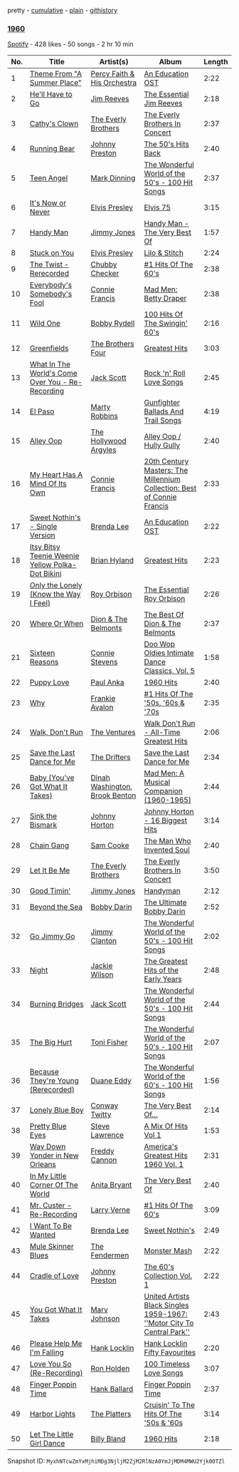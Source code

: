 pretty - [cumulative](/playlists/cumulative/2PE0DbAlT8ZFiiYaCsCm4Q.md) - [plain](/playlists/plain/2PE0DbAlT8ZFiiYaCsCm4Q) - [githistory](https://github.githistory.xyz/mackorone/spotify-playlist-archive/blob/main/playlists/plain/2PE0DbAlT8ZFiiYaCsCm4Q)

### [1960](https://open.spotify.com/playlist/2PE0DbAlT8ZFiiYaCsCm4Q)

> 

[Spotify](https://open.spotify.com/user/spotify) - 428 likes - 50 songs - 2 hr 10 min

| No. | Title | Artist(s) | Album | Length |
|---|---|---|---|---|
| 1 | [Theme From "A Summer Place"](https://open.spotify.com/track/42asNpcCm66g802zFqQ1Ix) | [Percy Faith & His Orchestra](https://open.spotify.com/artist/24DQLSng7bKZD4GXLIaQbv) | [An Education OST](https://open.spotify.com/album/7IdPqqpC97u7QRKgpSfaqZ) | 2:22 |
| 2 | [He'll Have to Go](https://open.spotify.com/track/7DH5dXVuQaqcKf9oTy9oUN) | [Jim Reeves](https://open.spotify.com/artist/2Ev0e8GUIX4u7d9etNLTXg) | [The Essential Jim Reeves](https://open.spotify.com/album/158F4r9awKr4bs7X5E49JA) | 2:18 |
| 3 | [Cathy's Clown](https://open.spotify.com/track/4L2HVN4gc7fgkbvkSHwgVZ) | [The Everly Brothers](https://open.spotify.com/artist/4ACplpEqD6JIVgKrafauzs) | [The Everly Brothers In Concert](https://open.spotify.com/album/1j56s9V1Hqk6REFO27XqLV) | 2:37 |
| 4 | [Running Bear](https://open.spotify.com/track/60DbxCJXFG9ZryHHvUPTXG) | [Johnny Preston](https://open.spotify.com/artist/1B8n8vtEeexQ5NKehHTkeo) | [The 50's Hits Back](https://open.spotify.com/album/3PB1eksjdKhdScjRsqpVKf) | 2:40 |
| 5 | [Teen Angel](https://open.spotify.com/track/7GvhZ0F7cMBwpv7QzeGABf) | [Mark Dinning](https://open.spotify.com/artist/55Rf9Kfqd30nmqaeEDMpic) | [The Wonderful World of the 50's \- 100 Hit Songs](https://open.spotify.com/album/6WRu7jCqLB1hwyYGURJ6qg) | 2:37 |
| 6 | [It's Now or Never](https://open.spotify.com/track/1sMNaYUuPUHnYrLYKc9EkN) | [Elvis Presley](https://open.spotify.com/artist/43ZHCT0cAZBISjO8DG9PnE) | [Elvis 75](https://open.spotify.com/album/0pDbqo33Fd7QiLn8iw6Ec8) | 3:15 |
| 7 | [Handy Man](https://open.spotify.com/track/59iwhSAXb8TpIOj7cPOkSw) | [Jimmy Jones](https://open.spotify.com/artist/7ydcRbgt0yM9etADb1Ackp) | [Handy Man \- The Very Best Of](https://open.spotify.com/album/4ep8xh9bJBjmXpo3BJweh2) | 1:57 |
| 8 | [Stuck on You](https://open.spotify.com/track/3up3WzVxOQP2gMAFAMfl3A) | [Elvis Presley](https://open.spotify.com/artist/43ZHCT0cAZBISjO8DG9PnE) | [Lilo & Stitch](https://open.spotify.com/album/0tNLpUZfJKyxMS0nKlnyXP) | 2:24 |
| 9 | [The Twist \- Rerecorded](https://open.spotify.com/track/0M5EaPIXN3FneJ7exwpYNM) | [Chubby Checker](https://open.spotify.com/artist/7qQJQ3YtcGlqaLg5tcypN2) | [\#1 Hits Of The 60's](https://open.spotify.com/album/6Mio3JCszE0BTyjTmfYsLY) | 2:38 |
| 10 | [Everybody's Somebody's Fool](https://open.spotify.com/track/1c76zkDkV61Hw7jybzWuf7) | [Connie Francis](https://open.spotify.com/artist/3EY5DxGdy7x4GelivOjS2Q) | [Mad Men: Betty Draper](https://open.spotify.com/album/2vSDhSZaYa7l7r1ac4Tkgh) | 2:38 |
| 11 | [Wild One](https://open.spotify.com/track/1aOWQh759ZSHiAdt8jEqLV) | [Bobby Rydell](https://open.spotify.com/artist/4hJTgr1adnhIkhmD9jLzd6) | [100 Hits Of The Swingin' 60's](https://open.spotify.com/album/36QisDW5zB4phHrXOzE60V) | 2:16 |
| 12 | [Greenfields](https://open.spotify.com/track/7F3R0rKXq5eYgPug8vqOdu) | [The Brothers Four](https://open.spotify.com/artist/0nd3tsqHVtnAWBCQgwtbIz) | [Greatest Hits](https://open.spotify.com/album/7GwPhRVrz26D79zed2F8hm) | 3:03 |
| 13 | [What In The World's Come Over You \- Re\-Recording](https://open.spotify.com/track/4Cn4BUIv3TS0uZG45YXvUP) | [Jack Scott](https://open.spotify.com/artist/4ucP0bNegd7Q4ewdOKIBfz) | [Rock 'n' Roll Love Songs](https://open.spotify.com/album/1PSizWnzUXGF9B1qpbxjTe) | 2:45 |
| 14 | [El Paso](https://open.spotify.com/track/4f8hBeMXMvssn6HtFAtblo) | [Marty Robbins](https://open.spotify.com/artist/0Xi59sEw38vRvwleSAVqoo) | [Gunfighter Ballads And Trail Songs](https://open.spotify.com/album/3kQpBS26lAj0A0VGl1snRl) | 4:19 |
| 15 | [Alley Oop](https://open.spotify.com/track/2XNoOrbIlv70V1siXeBokl) | [The Hollywood Argyles](https://open.spotify.com/artist/2QJGwjXfe7IOoBFcrpzOTt) | [Alley Oop / Hully Gully](https://open.spotify.com/album/5U42GZS4lKnzCH64fFyLl5) | 2:40 |
| 16 | [My Heart Has A Mind Of Its Own](https://open.spotify.com/track/4xOq9yg6BOobb5zJHVoEoj) | [Connie Francis](https://open.spotify.com/artist/3EY5DxGdy7x4GelivOjS2Q) | [20th Century Masters: The Millennium Collection: Best of Connie Francis](https://open.spotify.com/album/3B3SalHPlLiQvwftRPYXcN) | 2:33 |
| 17 | [Sweet Nothin's \- Single Version](https://open.spotify.com/track/5FA9o4kZ3wntMcW2kceCY0) | [Brenda Lee](https://open.spotify.com/artist/4cPHsZM98sKzmV26wlwD2W) | [An Education OST](https://open.spotify.com/album/7IdPqqpC97u7QRKgpSfaqZ) | 2:22 |
| 18 | [Itsy Bitsy Teenie Weenie Yellow Polka\-Dot Bikini](https://open.spotify.com/track/3Aug2RunJbjGiz2CTtWu5l) | [Brian Hyland](https://open.spotify.com/artist/6YROFUbu5zRCHi2xkir5pk) | [Greatest Hits](https://open.spotify.com/album/3RziCV8OHY8e4g33fqCpJy) | 2:23 |
| 19 | [Only the Lonely \(Know the Way I Feel\)](https://open.spotify.com/track/7HZv4KAYOv867dAiZwrFoR) | [Roy Orbison](https://open.spotify.com/artist/0JDkhL4rjiPNEp92jAgJnS) | [The Essential Roy Orbison](https://open.spotify.com/album/48CvRZSBT0FbOHKLFfHy0n) | 2:26 |
| 20 | [Where Or When](https://open.spotify.com/track/0OLIIwpl8vDQWXYZa7becp) | [Dion & The Belmonts](https://open.spotify.com/artist/2loYllWFfoWpoxC5YrJKc4) | [The Best Of Dion & The Belmonts](https://open.spotify.com/album/4XCCPbgyV1L06tIZmQYFwu) | 2:37 |
| 21 | [Sixteen Reasons](https://open.spotify.com/track/3cwYFjQ1A0k3rxwc6ylg6I) | [Connie Stevens](https://open.spotify.com/artist/5dg9jB2sji4asJtjihC9AE) | [Doo Wop Oldies Intimate Dance Classics, Vol\. 5](https://open.spotify.com/album/01K5pJXHE3DBTg3e47djC6) | 1:58 |
| 22 | [Puppy Love](https://open.spotify.com/track/15Cu9Q0e1KME4i8b1TkZ9X) | [Paul Anka](https://open.spotify.com/artist/7ceUfdWq2t5nbatS6ollHh) | [1960 Hits](https://open.spotify.com/album/71j3uam6qszvRFUg5MIFnb) | 2:40 |
| 23 | [Why](https://open.spotify.com/track/3hvakqVpwaz4L7zN5HfTCY) | [Frankie Avalon](https://open.spotify.com/artist/5zNOI87gG4RttFmYAZWaxQ) | [\#1 Hits Of The '50s, '60s & '70s](https://open.spotify.com/album/286yhoPxSXjLS3uM479iXx) | 2:35 |
| 24 | [Walk, Don't Run](https://open.spotify.com/track/74Qp7hzjPFQZUBMpNDqUIM) | [The Ventures](https://open.spotify.com/artist/2GaayiIs1kcyNqRXQuzp35) | [Walk Don't Run \- All\-Time Greatest Hits](https://open.spotify.com/album/6OezD06HfOjBAQiXqTsXTJ) | 2:06 |
| 25 | [Save the Last Dance for Me](https://open.spotify.com/track/391TUcoPonqYykPkSZ5Z9U) | [The Drifters](https://open.spotify.com/artist/1FqqOl9itIUpXr4jZPIVoT) | [Save the Last Dance for Me](https://open.spotify.com/album/6sWL3HHXGkqlST0rfWXvBU) | 2:34 |
| 26 | [Baby \(You've Got What It Takes\)](https://open.spotify.com/track/4b2bVFTra1k5B5C0E2Yp26) | [Dinah Washington](https://open.spotify.com/artist/32LHRiof0sa4taYew9i3Fa), [Brook Benton](https://open.spotify.com/artist/2ttm3uT0N1RN7vwKv1pQgh) | [Mad Men: A Musical Companion \(1960\-1965\)](https://open.spotify.com/album/0bsu7M7VJN8AheepyXeGza) | 2:44 |
| 27 | [Sink the Bismark](https://open.spotify.com/track/1wuRCnD6sLvs9YuIOlqqOj) | [Johnny Horton](https://open.spotify.com/artist/1bBZcz4jP7CoPlqpCFh4gz) | [Johnny Horton \- 16 Biggest Hits](https://open.spotify.com/album/4Hg4BiDIaZGPJDfNpfYImZ) | 3:14 |
| 28 | [Chain Gang](https://open.spotify.com/track/1sK10Me7qS9em2QTx6dYRe) | [Sam Cooke](https://open.spotify.com/artist/6hnWRPzGGKiapVX1UCdEAC) | [The Man Who Invented Soul](https://open.spotify.com/album/3Seie4YIVLWtPw2hQrouNY) | 2:40 |
| 29 | [Let It Be Me](https://open.spotify.com/track/6Cd52FA5ImSNZJJMiBXyqi) | [The Everly Brothers](https://open.spotify.com/artist/4ACplpEqD6JIVgKrafauzs) | [The Everly Brothers In Concert](https://open.spotify.com/album/1j56s9V1Hqk6REFO27XqLV) | 3:50 |
| 30 | [Good Timin'](https://open.spotify.com/track/33igcthkkskYSoeL6YmVs6) | [Jimmy Jones](https://open.spotify.com/artist/7ydcRbgt0yM9etADb1Ackp) | [Handyman](https://open.spotify.com/album/6HBQSTpnePh3phXQYmhOkY) | 2:12 |
| 31 | [Beyond the Sea](https://open.spotify.com/track/2EIaO5knwUA3F2qnf9LV3S) | [Bobby Darin](https://open.spotify.com/artist/0EodhzA6yW1bIdD5B4tcmJ) | [The Ultimate Bobby Darin](https://open.spotify.com/album/65okcRJHUVUrFiDG3I1Sz8) | 2:52 |
| 32 | [Go Jimmy Go](https://open.spotify.com/track/1v3J8TJU6Z9l1BcPpb77sl) | [Jimmy Clanton](https://open.spotify.com/artist/2XZXvrqedRMiKv6UWjAT4B) | [The Wonderful World of the 50's \- 100 Hit Songs](https://open.spotify.com/album/6WRu7jCqLB1hwyYGURJ6qg) | 2:02 |
| 33 | [Night](https://open.spotify.com/track/52gdxdolPNwBJZLAZDG1Md) | [Jackie Wilson](https://open.spotify.com/artist/4VnomLtKTm9Ahe1tZfmZju) | [The Greatest Hits of the Early Years](https://open.spotify.com/album/1ZyHuYQHfGW9WS0Ivi6NSM) | 2:48 |
| 34 | [Burning Bridges](https://open.spotify.com/track/32yB2Ocgc3wRiWuK7CAtJV) | [Jack Scott](https://open.spotify.com/artist/4ucP0bNegd7Q4ewdOKIBfz) | [The Wonderful World of the 50's \- 100 Hit Songs](https://open.spotify.com/album/6WRu7jCqLB1hwyYGURJ6qg) | 2:44 |
| 35 | [The Big Hurt](https://open.spotify.com/track/00xrc3JfsWSNuE4v5XU1yD) | [Toni Fisher](https://open.spotify.com/artist/5pEtyfC9ZeFGakgX4hjhaG) | [The Wonderful World of the 50's \- 100 Hit Songs](https://open.spotify.com/album/6WRu7jCqLB1hwyYGURJ6qg) | 2:07 |
| 36 | [Because They're Young \(Rerecorded\)](https://open.spotify.com/track/3SPW9cEJJl2a5MsMQtV0VB) | [Duane Eddy](https://open.spotify.com/artist/1I5Cu7bqjkRg85idwYsD91) | [The Wonderful World of the 60's \- 100 Hit Songs](https://open.spotify.com/album/2g6zIUb6GvP0k5KtLpWOEQ) | 1:56 |
| 37 | [Lonely Blue Boy](https://open.spotify.com/track/42rtq2Vxa8rADKhaa4cKS3) | [Conway Twitty](https://open.spotify.com/artist/7gi3jmwpUpNWdswT8eEprF) | [The Very Best Of…](https://open.spotify.com/album/4RVCsSYSbDNCaeOtkBRqEs) | 2:14 |
| 38 | [Pretty Blue Eyes](https://open.spotify.com/track/58KvzPxBk7iakPHKKs2tDw) | [Steve Lawrence](https://open.spotify.com/artist/271pvVqDFiREx6PqzwOX8p) | [A Mix Of Hits Vol 1](https://open.spotify.com/album/56xTbdRuR6iKi2l0oTT6Vb) | 1:53 |
| 39 | [Way Down Yonder in New Orleans](https://open.spotify.com/track/6TdAcAgVw7Z8pzU2KswtvH) | [Freddy Cannon](https://open.spotify.com/artist/1ffNa7yLg0ncUpBm5P03pm) | [America's Greatest Hits 1960 Vol\. 1](https://open.spotify.com/album/4MVgPDmDYc3sz3RYTL3XAF) | 2:31 |
| 40 | [In My Little Corner Of The World](https://open.spotify.com/track/0LUWi58l0cfc9Gm2A8Wegw) | [Anita Bryant](https://open.spotify.com/artist/2M93P87MDGek6uzg7Jn7he) | [The Very Best Of](https://open.spotify.com/album/2bZrEgjlPEdqShPdNIpAm6) | 2:40 |
| 41 | [Mr\. Custer \- Re\-Recording](https://open.spotify.com/track/5s3lvjoko5otcZrprzcWeD) | [Larry Verne](https://open.spotify.com/artist/6vWMWDRy2Jbshg42p1Iuzg) | [\#1 Hits Of The 60's](https://open.spotify.com/album/6Mio3JCszE0BTyjTmfYsLY) | 3:09 |
| 42 | [I Want To Be Wanted](https://open.spotify.com/track/6yj3zwjgUptj3LL0Q9PdX5) | [Brenda Lee](https://open.spotify.com/artist/4cPHsZM98sKzmV26wlwD2W) | [Sweet Nothin's](https://open.spotify.com/album/6ib9HX4bwMIeH5Esgu8zef) | 2:49 |
| 43 | [Mule Skinner Blues](https://open.spotify.com/track/2YsNLEBGS9LP0mtcDY3GnR) | [The Fendermen](https://open.spotify.com/artist/2hOXOavOPsbPgls3ebJLFp) | [Monster Mash](https://open.spotify.com/album/54lmZz23NZiOW81Kp1KpkC) | 2:22 |
| 44 | [Cradle of Love](https://open.spotify.com/track/4sthCEbCCGaYbEA8V823XB) | [Johnny Preston](https://open.spotify.com/artist/1B8n8vtEeexQ5NKehHTkeo) | [The 60's Collection Vol\. 1](https://open.spotify.com/album/5EaM4QZVCeEMtDkprocmLZ) | 2:22 |
| 45 | [You Got What It Takes](https://open.spotify.com/track/49ax6w7sxo2vkDrISdRd89) | [Marv Johnson](https://open.spotify.com/artist/40PAEtNxO98lBeQHCza9vA) | [United Artists Black Singles 1959\-1967: ''Motor City To Central Park''](https://open.spotify.com/album/0QIsqKfh4h5dWicuHWSxOC) | 2:43 |
| 46 | [Please Help Me I'm Falling](https://open.spotify.com/track/4o9fGL5BfhAjBDxvziWRt2) | [Hank Locklin](https://open.spotify.com/artist/46Unp6DY3Zmy7QS1Fx47yq) | [Hank Locklin Fifty Favourites](https://open.spotify.com/album/2YYZ8OJjakRfWqg6NUOQ0T) | 2:20 |
| 47 | [Love You So \(Re\-Recording\)](https://open.spotify.com/track/3y5S5McahiMrgmvAgJqDbJ) | [Ron Holden](https://open.spotify.com/artist/0orxtneN4LcJWNxbLXtMZu) | [100 Timeless Love Songs](https://open.spotify.com/album/3UBER54cmpemko0k0GsD1h) | 3:07 |
| 48 | [Finger Poppin Time](https://open.spotify.com/track/38mt8WfEdB6S6yB7WUu4iR) | [Hank Ballard](https://open.spotify.com/artist/3R0XvRGDJEL5cGXVLiAbDB) | [Finger Poppin Time](https://open.spotify.com/album/671QFXPHWw9ii2ZvH6ip2Z) | 2:37 |
| 49 | [Harbor Lights](https://open.spotify.com/track/0iOqvaUkCFKmUNF84i75Rq) | [The Platters](https://open.spotify.com/artist/6KWcxMWVNVIYbdOQyJtsSy) | [Cruisin' To The Hits Of The '50s & '60s](https://open.spotify.com/album/5hYsVAaeg5K69gsiqn9Lt4) | 3:14 |
| 50 | [Let The Little Girl Dance](https://open.spotify.com/track/7JlsrZRQYsDAyX4YlS358x) | [Billy Bland](https://open.spotify.com/artist/4mDEpwlcBham5q1dmykSG0) | [1960 Hits](https://open.spotify.com/album/71j3uam6qszvRFUg5MIFnb) | 2:18 |

Snapshot ID: `MyxhNTcwZmYxMjhiMDg3NjljM2ZjM2RlNzA0YmJjMDM4MWU2Yjk0OTZl`
